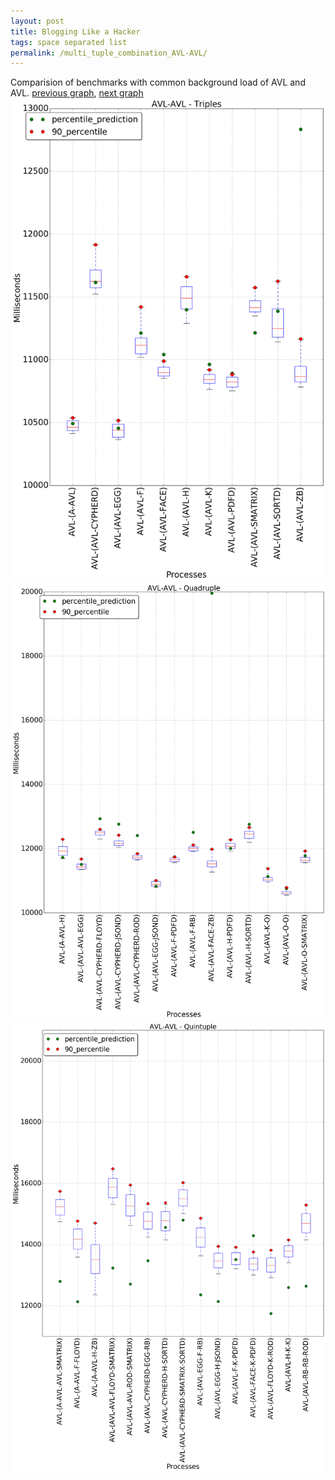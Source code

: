 ```yaml
---
layout: post
title: Blogging Like a Hacker
tags: space separated list
permalink: /multi_tuple_combination_AVL-AVL/
---
```


Comparision of benchmarks with common background load of AVL and AVL.
[previous graph](../multi_tuple_combination_A-ZB/), [next graph](../multi_tuple_combination_AVL-A/)
<img src="./images/triple/AVL/AVL-AVL_box.png" alt="graph figure"><img src="./images/quadruple/AVL/AVL-AVL_box.png" alt="graph figure"><img src="./images/quintuple/AVL/AVL-AVL_box.png" alt="graph figure">